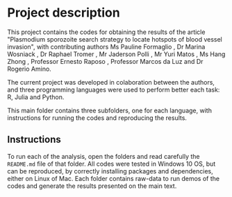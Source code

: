 # Project description

This project contains the codes for obtaining the results of the article "Plasmodium sporozoite search strategy to locate hotspots of blood vessel invasion", with contributing authors Ms Pauline Formaglio , Dr Marina Wosniack , Dr Raphael Tromer , Mr Jaderson Polli , Mr Yuri Matos , Ms Hang Zhong , Professor Ernesto Raposo , Professor Marcos da Luz and Dr Rogerio Amino.

The current project was developed in colaboration between the authors, and three programming languages were used to perform better each task: R, Julia and Python.

This main folder contains three subfolders, one for each language, with instructions for running the codes and reproducing the results.

## Instructions

To run each of the analysis, open the folders and read carefully the `README.md` file of that folder.
All codes were tested in Windows 10 OS, but can be reproduced, by correctly installing packages and dependencies, either on Linux of Mac.
Each folder contains raw-data to run demos of the codes and generate the results presented on the main text.